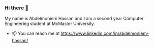 ### Hi there 👋

My name is Abdelmoniem Hassan and I am a second year Computer Engineering student at McMaster University.

- 📫 You can reach me at 
  https://www.linkedin.com/in/abdelmoniem-hassan/
  
<!--
**tekkersss1/tekkersss1** is a ✨ _special_ ✨ repository because its `README.md` (this file) appears on your GitHub profile.

My name is Abdelmoniem Hassan and I am a second year Computer Engineering student at McMaster University.

- 📫 You can reach me at 
  https://www.linkedin.com/in/abdelmoniem-hassan/

